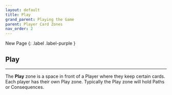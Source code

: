 ```yaml
---
layout: default
title: Play
grand_parent: Playing the Game
parent: Player Card Zones
nav_order: 2
---
```


<div markdown="1">
New Page
{: .label .label-purple }
</div>

## Play

---

The **Play** zone is a space in front of a Player where they keep certain cards. Each player has their own Play zone. Typically the Play zone will hold Paths or Consequences.